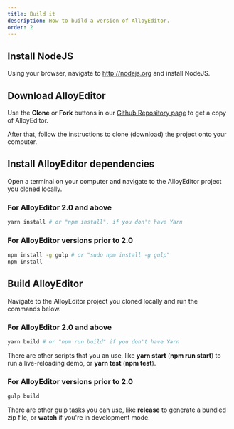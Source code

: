 ```yaml
---
title: Build it
description: How to build a version of AlloyEditor.
order: 2
---
```


## Install NodeJS

Using your browser, navigate to http://nodejs.org and install NodeJS.

<div class="mt-5"></div>

## Download AlloyEditor

Use the __Clone__ or __Fork__ buttons in our [Github Repository page](https://github.com/liferay/alloy-editor) to get a copy of AlloyEditor.

After that, follow the instructions to clone (download) the project onto your computer.

<div class="mt-5"></div>

## Install AlloyEditor dependencies

Open a terminal on your computer and navigate to the AlloyEditor project you cloned locally.

### For AlloyEditor 2.0 and above

```bash
yarn install # or "npm install", if you don't have Yarn
```

### For AlloyEditor versions prior to 2.0

```bash
npm install -g gulp # or "sudo npm install -g gulp"
npm install
```

<div class="mt-5"></div>

## Build AlloyEditor

Navigate to the AlloyEditor project you cloned locally and run the commands below.

### For AlloyEditor 2.0 and above

```bash
yarn build # or "npm run build" if you don't have Yarn
```

<p class="small text-center mt-5">
  There are other scripts that you an use, like <strong>yarn start</strong> (<strong>npm run start</strong>) to run a live-reloading demo, or <strong>yarn test</strong> (<strong>npm test</strong>).
</p>

### For AlloyEditor versions prior to 2.0

```bash
gulp build
```

<p class="small text-center mt-5">
    There are other gulp tasks you can use, like <strong>release</strong> to generate a bundled zip file, or <strong>watch</strong> if you're in development mode.
</p>
